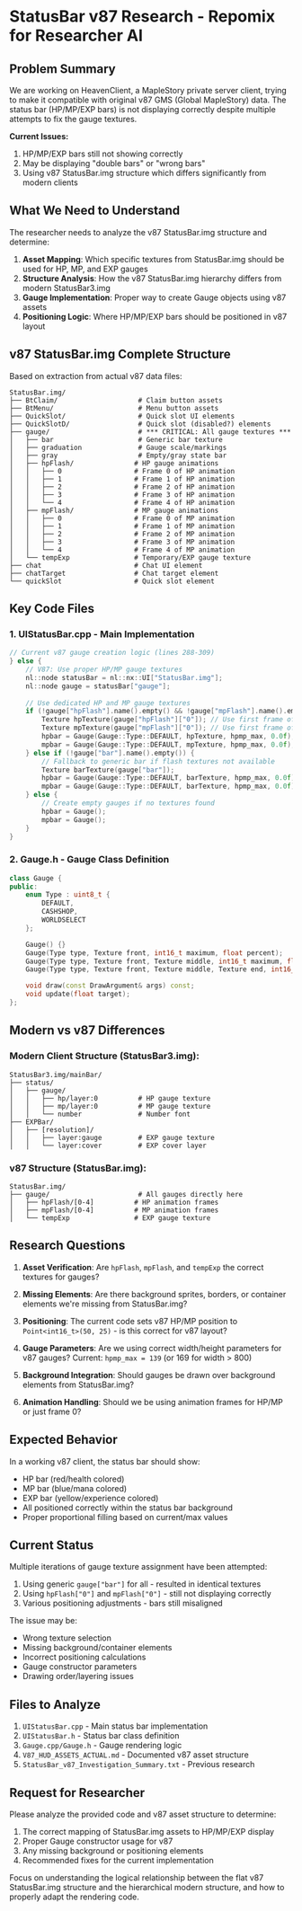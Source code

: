 # StatusBar v87 Research - Repomix for Researcher AI

## Problem Summary

We are working on HeavenClient, a MapleStory private server client, trying to make it compatible with original v87 GMS (Global MapleStory) data. The status bar (HP/MP/EXP bars) is not displaying correctly despite multiple attempts to fix the gauge textures.

**Current Issues:**
1. HP/MP/EXP bars still not showing correctly 
2. May be displaying "double bars" or "wrong bars"
3. Using v87 StatusBar.img structure which differs significantly from modern clients

## What We Need to Understand

The researcher needs to analyze the v87 StatusBar.img structure and determine:

1. **Asset Mapping**: Which specific textures from StatusBar.img should be used for HP, MP, and EXP gauges
2. **Structure Analysis**: How the v87 StatusBar.img hierarchy differs from modern StatusBar3.img
3. **Gauge Implementation**: Proper way to create Gauge objects using v87 assets
4. **Positioning Logic**: Where HP/MP/EXP bars should be positioned in v87 layout

## v87 StatusBar.img Complete Structure

Based on extraction from actual v87 data files:

```
StatusBar.img/
├── BtClaim/                    # Claim button assets
├── BtMenu/                     # Menu button assets  
├── QuickSlot/                  # Quick slot UI elements
├── QuickSlotD/                 # Quick slot (disabled?) elements
├── gauge/                      # *** CRITICAL: All gauge textures ***
│   ├── bar                     # Generic bar texture
│   ├── graduation              # Gauge scale/markings
│   ├── gray                    # Empty/gray state bar
│   ├── hpFlash/               # HP gauge animations
│   │   ├── 0                  # Frame 0 of HP animation
│   │   ├── 1                  # Frame 1 of HP animation  
│   │   ├── 2                  # Frame 2 of HP animation
│   │   ├── 3                  # Frame 3 of HP animation
│   │   └── 4                  # Frame 4 of HP animation
│   ├── mpFlash/               # MP gauge animations
│   │   ├── 0                  # Frame 0 of MP animation
│   │   ├── 1                  # Frame 1 of MP animation
│   │   ├── 2                  # Frame 2 of MP animation  
│   │   ├── 3                  # Frame 3 of MP animation
│   │   └── 4                  # Frame 4 of MP animation
│   └── tempExp                # Temporary/EXP gauge texture
├── chat                       # Chat UI element
├── chatTarget                 # Chat target element
└── quickSlot                  # Quick slot element
```

## Key Code Files

### 1. UIStatusBar.cpp - Main Implementation
```cpp
// Current v87 gauge creation logic (lines 288-309)
} else {
    // V87: Use proper HP/MP gauge textures
    nl::node statusBar = nl::nx::UI["StatusBar.img"];
    nl::node gauge = statusBar["gauge"];
    
    // Use dedicated HP and MP gauge textures
    if (!gauge["hpFlash"].name().empty() && !gauge["mpFlash"].name().empty()) {
        Texture hpTexture(gauge["hpFlash"]["0"]); // Use first frame of HP animation
        Texture mpTexture(gauge["mpFlash"]["0"]); // Use first frame of MP animation
        hpbar = Gauge(Gauge::Type::DEFAULT, hpTexture, hpmp_max, 0.0f);
        mpbar = Gauge(Gauge::Type::DEFAULT, mpTexture, hpmp_max, 0.0f);
    } else if (!gauge["bar"].name().empty()) {
        // Fallback to generic bar if flash textures not available
        Texture barTexture(gauge["bar"]);
        hpbar = Gauge(Gauge::Type::DEFAULT, barTexture, hpmp_max, 0.0f);
        mpbar = Gauge(Gauge::Type::DEFAULT, barTexture, hpmp_max, 0.0f);
    } else {
        // Create empty gauges if no textures found
        hpbar = Gauge();
        mpbar = Gauge();
    }
}
```

### 2. Gauge.h - Gauge Class Definition
```cpp
class Gauge {
public:
    enum Type : uint8_t {
        DEFAULT,
        CASHSHOP,
        WORLDSELECT
    };

    Gauge() {}
    Gauge(Type type, Texture front, int16_t maximum, float percent);
    Gauge(Type type, Texture front, Texture middle, int16_t maximum, float percent);
    Gauge(Type type, Texture front, Texture middle, Texture end, int16_t maximum, float percentage);

    void draw(const DrawArgument& args) const;
    void update(float target);
};
```

## Modern vs v87 Differences

### Modern Client Structure (StatusBar3.img):
```
StatusBar3.img/mainBar/
├── status/
│   ├── gauge/
│   │   ├── hp/layer:0          # HP gauge texture
│   │   ├── mp/layer:0          # MP gauge texture
│   │   └── number              # Number font
├── EXPBar/
│   ├── [resolution]/
│   │   ├── layer:gauge         # EXP gauge texture
│   │   └── layer:cover         # EXP cover layer
```

### v87 Structure (StatusBar.img):
```
StatusBar.img/
├── gauge/                      # All gauges directly here
│   ├── hpFlash/[0-4]          # HP animation frames
│   ├── mpFlash/[0-4]          # MP animation frames  
│   └── tempExp                # EXP gauge texture
```

## Research Questions

1. **Asset Verification**: Are `hpFlash`, `mpFlash`, and `tempExp` the correct textures for gauges?

2. **Missing Elements**: Are there background sprites, borders, or container elements we're missing from StatusBar.img?

3. **Positioning**: The current code sets v87 HP/MP position to `Point<int16_t>(50, 25)` - is this correct for v87 layout?

4. **Gauge Parameters**: Are we using correct width/height parameters for v87 gauges? Current: `hpmp_max = 139` (or 169 for width > 800)

5. **Background Integration**: Should gauges be drawn over background elements from StatusBar.img?

6. **Animation Handling**: Should we be using animation frames for HP/MP or just frame 0?

## Expected Behavior

In a working v87 client, the status bar should show:
- HP bar (red/health colored) 
- MP bar (blue/mana colored)
- EXP bar (yellow/experience colored)
- All positioned correctly within the status bar background
- Proper proportional filling based on current/max values

## Current Status

Multiple iterations of gauge texture assignment have been attempted:
1. Using generic `gauge["bar"]` for all - resulted in identical textures
2. Using `hpFlash["0"]` and `mpFlash["0"]` - still not displaying correctly
3. Various positioning adjustments - bars still misaligned

The issue may be:
- Wrong texture selection
- Missing background/container elements
- Incorrect positioning calculations
- Gauge constructor parameters
- Drawing order/layering issues

## Files to Analyze

1. `UIStatusBar.cpp` - Main status bar implementation
2. `UIStatusBar.h` - Status bar class definition  
3. `Gauge.cpp/Gauge.h` - Gauge rendering logic
4. `V87_HUD_ASSETS_ACTUAL.md` - Documented v87 asset structure
5. `StatusBar_v87_Investigation_Summary.txt` - Previous research

## Request for Researcher

Please analyze the provided code and v87 asset structure to determine:

1. The correct mapping of StatusBar.img assets to HP/MP/EXP display
2. Proper Gauge constructor usage for v87 
3. Any missing background or positioning elements
4. Recommended fixes for the current implementation

Focus on understanding the logical relationship between the flat v87 StatusBar.img structure and the hierarchical modern structure, and how to properly adapt the rendering code.